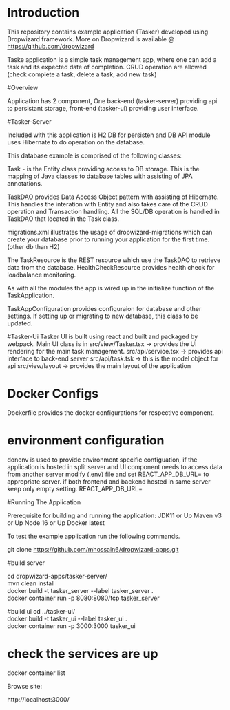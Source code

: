 # Introduction
This repository contains example application (Tasker) developed using Dropwizard framework.
More on Dropwizard is available @ https://github.com/dropwizard 

Taske application is a simple task management app, where one can add a task and its expected date of completion. 
CRUD operation are allowed (check complete a task, delete a task, add new task)

#Overview

Application has 2 component, One back-end (tasker-server) providing api to persistant storage, front-end (tasker-ui) providing user interface.

#Tasker-Server

Included with this application is H2 DB for persisten and DB API module uses Hibernate to do operation on the database.

This database example is comprised of the following classes:

Task - is the Entity class providing access to DB storage. This is the mapping of Java classes to database tables with assisting of JPA annotations.

TaskDAO provides Data Access Object pattern with assisting of Hibernate. This handles the interation with Entity and also takes care of the CRUD operation and Transaction handling. All the SQL/DB operation is handled in TaskDAO that located in the Task class.

migrations.xml illustrates the usage of dropwizard-migrations which can create your database prior to running your application for the first time. (other db than H2)

The TaskResource is the REST resource which use the TaskDAO to retrieve data from the database. HealthCheckResource provides health check for loadbalance monitoring.

As with all the modules the app is wired up in the initialize function of the TaskApplication.

TaskAppConfiguration provides configuraion for database and other settings. If setting up or migrating to new database, this class to be updated.

#Tasker-Ui
Tasker UI is built using react and built and packaged by webpack.
Main UI class is in 
src/view/Tasker.tsx -> provides the UI rendering for the main task management.
src/api/service.tsx -> provides api interface to back-end server
src/api/task.tsk -> this is the model object for api 
src/view/layout -> provides the main layout of the application

# Docker Configs
Dockerfile provides the docker configurations for respective component.

# environment configuration

donenv is used to provide environment specific configuation, if the application is hosted in split server and UI component needs to access data from another server modify (.env) file and set REACT_APP_DB_URL= to appropriate server. if both frontend and backend hosted in same server keep only empty setting. REACT_APP_DB_URL= 

#Running The Application

Prerequisite for building and running the application:
JDK11 or Up
Maven v3 or Up
Node 16 or Up
Docker latest

To test the example application run the following commands.

git clone https://github.com/mhossain6/dropwizard-apps.git

#build server 

cd dropwizard-apps/tasker-server/ \
mvn clean install \
docker build -t tasker_server --label tasker_server  . \
docker container run -p 8080:8080/tcp  tasker_server

#build ui
 cd ../tasker-ui/ \
 docker build -t tasker_ui --label tasker_ui  . \
 docker container run -p 3000:3000  tasker_ui
 
 # check the services are up
 docker container list
 
 Browse site:
 
 http://localhost:3000/
